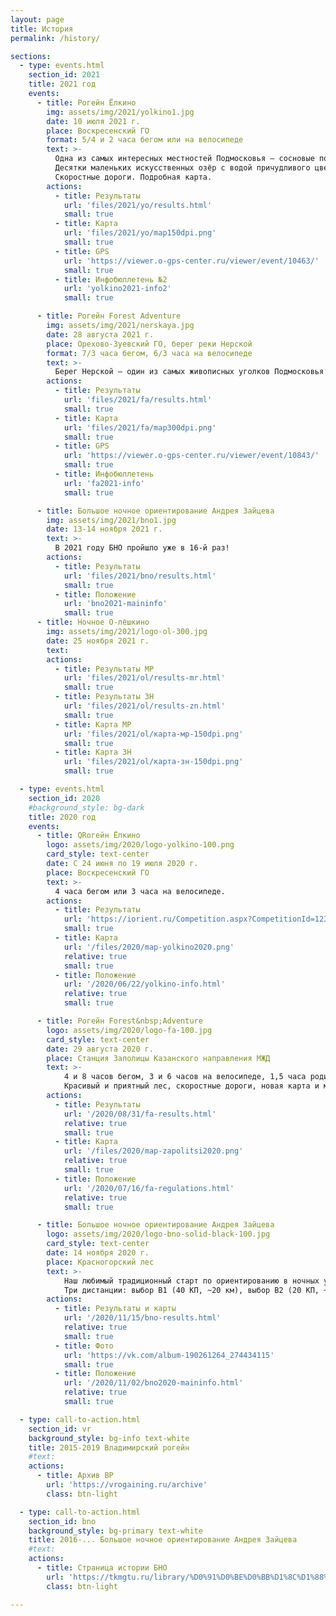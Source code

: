 ```yaml
---
layout: page
title: История
permalink: /history/

sections:
  - type: events.html
    section_id: 2021
    title: 2021 год
    events:
      - title: Рогейн Ёлкино
        img: assets/img/2021/yolkino1.jpg
        date: 10 июля 2021 г.
        place: Воскресенский ГО
        format: 5/4 и 2 часа бегом или на велосипеде
        text: >-
          Одна из самых интересных местностей Подмосковья — сосновые посадки на месте знаменитого бывшего Лопатинского рудника.
          Десятки маленьких искусственных озёр с водой причудливого цвета.
          Скоростные дороги. Подробная карта.
        actions:
          - title: Результаты
            url: 'files/2021/yo/results.html'
            small: true
          - title: Карта 
            url: 'files/2021/yo/map150dpi.png'
            small: true
          - title: GPS
            url: 'https://viewer.o-gps-center.ru/viewer/event/10463/'
            small: true
          - title: Инфобюллетень №2
            url: 'yolkino2021-info2'
            small: true

      - title: Рогейн Forest Adventure
        img: assets/img/2021/nerskaya.jpg
        date: 28 августа 2021 г.
        place: Орехово-Зуевский ГО, берег реки Нерской
        format: 7/3 часа бегом, 6/3 часа на велосипеде
        text: >-
          Берег Нерской — один из самых живописных уголков Подмосковья! Почему его так долго рогейны обходили стороной?
        actions:
          - title: Результаты
            url: 'files/2021/fa/results.html'
            small: true
          - title: Карта 
            url: 'files/2021/fa/map300dpi.png'
            small: true
          - title: GPS
            url: 'https://viewer.o-gps-center.ru/viewer/event/10843/'
            small: true
          - title: Инфобюллетень
            url: 'fa2021-info'
            small: true

      - title: Большое ночное ориентирование Андрея Зайцева
        img: assets/img/2021/bno1.jpg
        date: 13-14 ноября 2021 г.
        text: >-
          В 2021 году БНО пройшло уже в 16-й раз!
        actions:
          - title: Результаты
            url: 'files/2021/bno/results.html'
            small: true
          - title: Положение
            url: 'bno2021-maininfo'
            small: true
      - title: Ночное О-лёшкино
        img: assets/img/2021/logo-ol-300.jpg
        date: 25 ноября 2021 г.
        text:
        actions:
          - title: Результаты МР
            url: 'files/2021/ol/results-mr.html'
            small: true
          - title: Результаты ЗН
            url: 'files/2021/ol/results-zn.html'
            small: true
          - title: Карта МР
            url: 'files/2021/ol/карта-мр-150dpi.png'
            small: true
          - title: Карта ЗН
            url: 'files/2021/ol/карта-зн-150dpi.png'
            small: true

  - type: events.html
    section_id: 2020
    #background_style: bg-dark
    title: 2020 год
    events:
      - title: QRогейн Ёлкино
        logo: assets/img/2020/logo-yolkino-100.png
        card_style: text-center
        date: С 24 июня по 19 июля 2020 г.
        place: Воскресенский ГО
        text: >-
          4 часа бегом или 3 часа на велосипеде.
        actions:
          - title: Результаты
            url: 'https://iorient.ru/Competition.aspx?CompetitionId=123'
            small: true
          - title: Карта
            url: '/files/2020/map-yolkino2020.png'
            relative: true
            small: true
          - title: Положение
            url: '/2020/06/22/yolkino-info.html'
            relative: true
            small: true

      - title: Рогейн Forest&nbsp;Adventure
        logo: assets/img/2020/logo-fa-100.jpg
        card_style: text-center
        date: 29 августа 2020 г.
        place: Станция Заполицы Казанского направления МЖД
        text: >-
            4 и 8 часов бегом, 3 и 6 часов на велосипеде, 1,5 часа родители-дети.
            Красивый и приятный лес, скоростные дороги, новая карта и море ягод.
        actions:
          - title: Результаты
            url: '/2020/08/31/fa-results.html'
            relative: true
            small: true
          - title: Карта
            url: '/files/2020/map-zapolitsi2020.png'
            relative: true
            small: true
          - title: Положение
            url: '/2020/07/16/fa-regulations.html'
            relative: true
            small: true

      - title: Большое ночное ориентирование Андрея Зайцева
        logo: assets/img/2020/logo-bno-solid-black-100.jpg
        card_style: text-center
        date: 14 ноября 2020 г.
        place: Красногорский лес
        text: >-
            Наш любимый традиционный старт по ориентированию в ночных условиях.
            Три дистанции: выбор В1 (40 КП, ~20 км), выбор В2 (20 КП, ~9,5 км), заданное направление ЗН (23 КП, 16,6 км).
        actions:
          - title: Результаты и карты
            url: '/2020/11/15/bno-results.html'
            relative: true
            small: true
          - title: Фото
            url: 'https://vk.com/album-190261264_274434115'
            small: true
          - title: Положение
            url: '/2020/11/02/bno2020-maininfo.html'
            relative: true
            small: true

  - type: call-to-action.html
    section_id: vr
    background_style: bg-info text-white
    title: 2015-2019 Владимирский рогейн
    #text:
    actions:
      - title: Архив ВР
        url: 'https://vrogaining.ru/archive'
        class: btn-light

  - type: call-to-action.html
    section_id: bno
    background_style: bg-primary text-white
    title: 2016-... Большое ночное ориентирование Андрея Зайцева
    #text: 
    actions:
      - title: Страница истории БНО
        url: 'https://tkmgtu.ru/library/%D0%91%D0%BE%D0%BB%D1%8C%D1%88%D0%BE%D0%B5_%D0%9D%D0%BE%D1%87%D0%BD%D0%BE%D0%B5_%D0%9E%D1%80%D0%B8%D0%B5%D0%BD%D1%82%D0%B8%D1%80%D0%BE%D0%B2%D0%B0%D0%BD%D0%B8%D0%B5'
        class: btn-light

---
```


